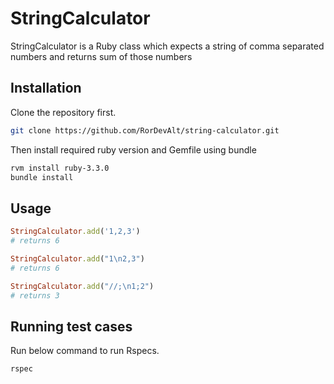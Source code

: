 # StringCalculator

StringCalculator is a Ruby class which expects a string of comma separated numbers and returns sum of those numbers

## Installation

Clone the repository first.

```bash
git clone https://github.com/RorDevAlt/string-calculator.git
```
Then install required ruby version and Gemfile using bundle

```bash
rvm install ruby-3.3.0
bundle install
```

## Usage

```ruby
StringCalculator.add('1,2,3')
# returns 6

StringCalculator.add("1\n2,3")
# returns 6

StringCalculator.add("//;\n1;2")
# returns 3
```

## Running test cases

Run below command to run Rspecs.
```bash
rspec
```